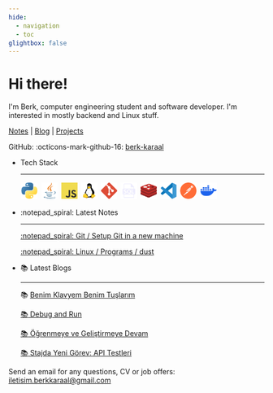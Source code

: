 ```yaml
---
hide:
  - navigation
  - toc
glightbox: false
---
```


<style>
.md-content__button.md-icon {
  display: none !important;
}
</style>

# Hi there!

I'm Berk, computer engineering student and software developer. I'm interested in mostly backend and
Linux stuff.

[Notes](./notes/index.md) | [Blog](./blog/index.md) | [Projects](./projects/index.md)

GitHub: :octicons-mark-github-16: [berk-karaal](https://github.com/berk-karaal/)


<style>
.skill-icon {
  width: 2rem;
  max-width: 100%;
  margin: 0.1rem;
}
</style>

<div class="grid cards" markdown>

-   Tech Stack

    ---
    <img src="./assets/skill-icons/python.png" alt="python" class="skill-icon"/>
    <img src="./assets/skill-icons/java.png" alt="java" class="skill-icon"/>
    <img src="./assets/skill-icons/js.png" alt="javascript" class="skill-icon"/>

    <img src="./assets/skill-icons/linux.png" alt="linux" class="skill-icon">
    <img src="./assets/skill-icons/git.png" alt="git" class="skill-icon">
    <img src="./assets/skill-icons/sql.png" alt="sql" class="skill-icon">
    <img src="./assets/skill-icons/redis.png" alt="redis" class="skill-icon"/>
    <img src="./assets/skill-icons/vscode.png" alt="vscode" class="skill-icon">
    <img src="./assets/skill-icons/postman.png" alt="postman" class="skill-icon">
    <img src="./assets/skill-icons/docker.png" alt="docker" class="skill-icon">
    

</div>

<div class="grid cards" markdown>

-   :notepad_spiral: Latest Notes

    ---

    [:notepad_spiral: Git / Setup Git in a new machine](./notes/git/setup.md)

    [:notepad_spiral: Linux / Programs / dust](./notes/linux/programs/dust/index.md)

-   :books: Latest Blogs

    ---

    :books: [Benim Klavyem Benim
    Tuşlarım](./blog/posts/2023-12-06-benim-klavyem-benim-tuslarim/index.md)

    [:books: Debug and Run](./blog/posts/2022-09-30-debug-and-run/index.md)

    [:books: Öğrenmeye ve Geliştirmeye Devam](./blog/posts/2022-06-18-ogrenmeye-ve-gelistirmeye-devam/index.md)

    [:books: Stajda Yeni Görev: API Testleri](./blog/posts/2022-05-05-stajda-yeni-gorev-api-testleri/index.md)


</div>

Send an email for any questions, CV or job offers:
[iletisim.berkkaraal@gmail.com](mailto:iletisim.berkkaraal@gmail.com)
